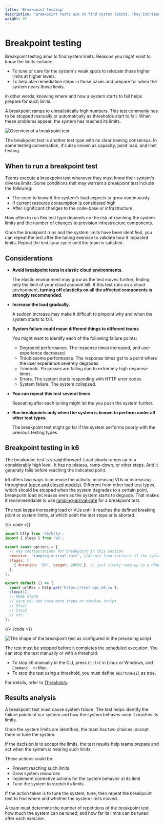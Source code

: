 ```yaml
---
title: 'Breakpoint testing'
description: 'Breakpoint tests aim to find system limits. They increase load until the system fails.'
weight: 07
---
```


# Breakpoint testing

Breakpoint testing aims to find system limits. Reasons you might want to know the limits include:

- To tune or care for the system's weak spots to relocate those higher limits at higher levels.
- To help plan remediation steps in those cases and prepare for when the system nears those limits.

In other words, knowing where and how a system starts to fail helps prepare for such limits.

A breakpoint ramps to unrealistically high numbers.
This test commonly has to be stopped manually or automatically as thresholds start to fail. When these problems appear, the system has reached its limits.

![Overview of a breakpoint test](/media/docs/k6-oss/chart-breakpoint-test-overview.png)

The breakpoint test is another test type with no clear naming consensus.
In some testing conversation, it's also known as capacity, point load, and limit testing.

## When to run a breakpoint test

Teams execute a breakpoint test whenever they must know their system's diverse limits. Some conditions that may warrant a breakpoint test include the following:

- The need to know if the system's load expects to grow continuously
- If current resource consumption is considered high
- After significant changes to the code-base or infrastructure.

How often to run this test type depends on the risk of reaching the system limits and the number of changes to provision infrastructure components.

Once the breakpoint runs and the system limits have been identified, you can repeat the test after the tuning exercise to validate how it impacted limits. Repeat the test-tune cycle until the team is satisfied.

## Considerations

- **Avoid breakpoint tests in elastic cloud environments.**

  The elastic environment may grow as the test moves further, finding only the limit of your cloud account bill. If this test runs on a cloud environment, **turning off elasticity on all the affected components is strongly recommended**.

- **Increase the load gradually.**

  A sudden increase may make it difficult to pinpoint why and when the system starts to fail.

- **System failure could mean different things to different teams**

  You might want to identify each of the following failure points:

  - Degraded performance. The response times increased, and user experience decreased.
  - Troublesome performance. The response times get to a point where the user experience severely degrades.
  - Timeouts. Processes are failing due to extremely high response times.
  - Errors. The system starts responding with HTTP error codes.
  - System failure. The system collapsed.

- **You can repeat this test several times**

  Repeating after each tuning might let the you push the system further.

- **Run breakpoints only when the system is known to perform under all other test types.**

  The breakpoint test might go far if the system performs poorly with the previous testing types.

## Breakpoint testing in k6

The breakpoint test is straightforward. Load slowly ramps up to a considerably high level.
It has no plateau, ramp-down, or other steps. And it generally fails before reaching the indicated point.

k6 offers two ways to increase the activity: increasing VUs or increasing throughput ([open and closed models](https://grafana.com/docs/k6/<K6_VERSION>/using-k6/scenarios/concepts/open-vs-closed)).
Different from other load test types, which should be stopped when the system degrades to a certain point, breakpoint load increases even as the system starts to degrade.
That makes it recommendable to use [ramping-arrival-rate](https://grafana.com/docs/k6/<K6_VERSION>/using-k6/scenarios/executors/ramping-arrival-rate) for a breakpoint test.

The test keeps increasing load or VUs until it reaches the defined breaking point or system limits, at which point the test stops or is aborted.

{{< code >}}

```javascript
import http from 'k6/http';
import { sleep } from 'k6';

export const options = {
  // Key configurations for breakpoint in this section
  executor: 'ramping-arrival-rate', //Assure load increase if the system slows
  stages: [
    { duration: '2h', target: 20000 }, // just slowly ramp-up to a HUGE load
  ],
};

export default () => {
  const urlRes = http.get('https://test-api.k6.io');
  sleep(1);
  // MORE STEPS
  // Here you can have more steps or complex script
  // Step1
  // Step2
  // etc.
};
```

{{< /code >}}

![The shape of the breakpoint test as configured in the preceding script](/media/docs/k6-oss/chart-breakpoint-test-k6-script-example.png)

The test must be stopped before it completes the scheduled execution.
You can stop the test manually or with a threshold:

- To stop k6 manually in the CLI, press `Ctrl+C` in Linux or Windows, and `Command .` in Mac.
- To stop the test using a threshold, you must define `abortOnFail` as true.

For details, refer to [Thresholds](https://grafana.com/docs/k6/<K6_VERSION>/using-k6/thresholds).

## Results analysis

A breakpoint test must cause system failure.
The test helps identify the failure points of our system and how the system behaves once it reaches its limits.

Once the system limits are identified, the team has two choices: accept them or tune the system.

If the decision is to accept the limits, the test results help teams prepare and act when the system is nearing such limits.

These actions could be:

- Prevent reaching such limits
- Grow system resources
- Implement corrective actions for the system behavior at its limit
- Tune the system to stretch its limits

If the action taken is to tune the system, tune, then repeat the breakpoint test to find where and whether the system limits moved.

A team must determine the number of repetitions of the breakpoint test, how much the system can be tuned, and how far its limits can be tuned after each exercise.
